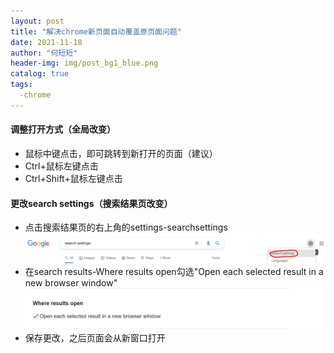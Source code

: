 ```yaml
---
layout: post
title: "解决chrome新页面自动覆盖原页面问题"
date: 2021-11-18
author: "何短短"
header-img: img/post_bg1_blue.png
catalog: true
tags: 
  -chrome
---
```

#### 调整打开方式（全局改变）
* 鼠标中键点击，即可跳转到新打开的页面（建议）
* Ctrl+鼠标左键点击
* Ctrl+Shift+鼠标左键点击
#### 更改search settings（搜索结果页改变）
* 点击搜索结果页的右上角的settings-searchsettings
![img](img/chrome_searchsettings.jpg)
* 在search results-Where results open勾选"Open each selected result in a new browser window"
![img](img/chrome_whereopen.jpg)
* 保存更改，之后页面会从新窗口打开

